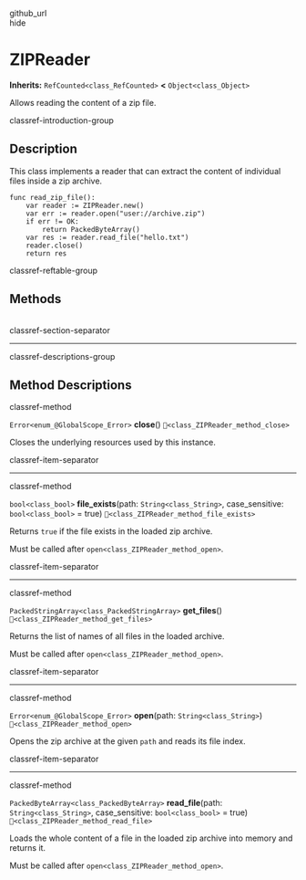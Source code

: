 github\_url  
hide

# ZIPReader

**Inherits:** `RefCounted<class_RefCounted>` **&lt;**
`Object<class_Object>`

Allows reading the content of a zip file.

classref-introduction-group

## Description

This class implements a reader that can extract the content of
individual files inside a zip archive.

    func read_zip_file():
        var reader := ZIPReader.new()
        var err := reader.open("user://archive.zip")
        if err != OK:
            return PackedByteArray()
        var res := reader.read_file("hello.txt")
        reader.close()
        return res

classref-reftable-group

## Methods

<table>
<tbody>
<tr>
</tr>
<tr>
</tr>
<tr>
</tr>
<tr>
</tr>
<tr>
</tr>
</tbody>
</table>

classref-section-separator

------------------------------------------------------------------------

classref-descriptions-group

## Method Descriptions

classref-method

`Error<enum_@GlobalScope_Error>` **close**()
`🔗<class_ZIPReader_method_close>`

Closes the underlying resources used by this instance.

classref-item-separator

------------------------------------------------------------------------

classref-method

`bool<class_bool>` **file\_exists**(path: `String<class_String>`,
case\_sensitive: `bool<class_bool>` = true)
`🔗<class_ZIPReader_method_file_exists>`

Returns `true` if the file exists in the loaded zip archive.

Must be called after `open<class_ZIPReader_method_open>`.

classref-item-separator

------------------------------------------------------------------------

classref-method

`PackedStringArray<class_PackedStringArray>` **get\_files**()
`🔗<class_ZIPReader_method_get_files>`

Returns the list of names of all files in the loaded archive.

Must be called after `open<class_ZIPReader_method_open>`.

classref-item-separator

------------------------------------------------------------------------

classref-method

`Error<enum_@GlobalScope_Error>` **open**(path: `String<class_String>`)
`🔗<class_ZIPReader_method_open>`

Opens the zip archive at the given `path` and reads its file index.

classref-item-separator

------------------------------------------------------------------------

classref-method

`PackedByteArray<class_PackedByteArray>` **read\_file**(path:
`String<class_String>`, case\_sensitive: `bool<class_bool>` = true)
`🔗<class_ZIPReader_method_read_file>`

Loads the whole content of a file in the loaded zip archive into memory
and returns it.

Must be called after `open<class_ZIPReader_method_open>`.
